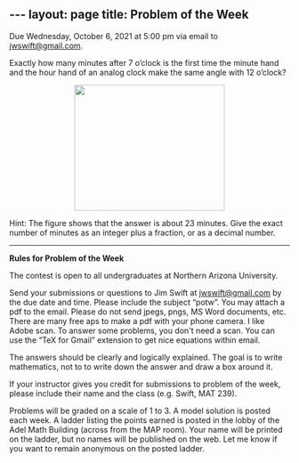﻿﻿---
layout: page
title: Problem of the Week
---

Due Wednesday, October 6, 2021 at 5:00 pm via email to 
<a href="mailto:jwswift@gmail.com?subject=potw" target="_blank">jwswift@gmail.com</a>.
<p>
Exactly how many minutes after 7 o&rsquo;clock is the first time the minute hand and the hour hand
of an analog clock make the same angle with 12 o&rsquo;clock?<center>
<img src = "https://naumathstat.github.io/problem-of-the-week/files/images/2021-10-06.png" style="width:270px;height:226">
</center>
</p><p>
Hint: The figure shows that the answer is about 23 minutes.  
Give the exact number of minutes as an integer plus a fraction, or as a decimal number.
<hr>
<b>Rules for Problem of the Week</b>
<p>
The contest is open to all undergraduates at Northern Arizona University.
<p>
Send your submissions or questions to Jim Swift at
<a href="mailto:jwswift@gmail.com?subject=potw" target="_blank">jwswift@gmail.com</a> by the due date and time.
Please include the subject &ldquo;potw&rdquo;.
You may attach a pdf to the email.  Please do not send jpegs, pngs, MS Word documents, etc.
There are many free aps to make a pdf with your phone camera. I like Adobe scan.
To answer some problems, you don't need a scan.
You can use the &ldquo;TeX for Gmail&rdquo; extension to get nice equations within email.
<p>The answers should be clearly and logically explained.  The goal is to write mathematics, not to
 to write down the answer and draw a box around it.
<p>
	If your instructor gives you credit for submissions to problem of the week, please include their name
	and the class  (e.g. Swift, MAT 239).
</p><p>
	Problems will be graded on a scale of 1 to 3.  A model solution is posted each week.
	A ladder listing the points earned is posted in the lobby of the Adel Math Building 
	(across from the MAP room).  Your name will be printed on the ladder, but no names will be published on the web.
	Let me know if you want to remain anonymous on the posted ladder.
</p>